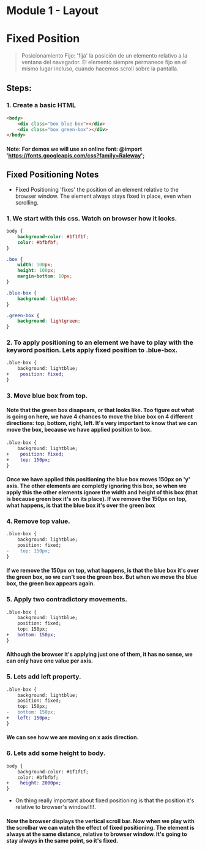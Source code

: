 # Module 1 - Layout

# Fixed Position

> Posicionamiento Fijo: 'fija' la posición de un elemento relativo a la ventana del navegador. El elemento siempre permanece fijo en el mismo lugar incluso, cuando hacemos scroll sobre la pantalla.

## Steps:

### 1. Create a basic HTML

```html
<body>
    <div class="box blue-box"></div>
    <div class="box green-box"></div>
</body>
``` 
#### Note: For demos we will use an online font: @import 'https://fonts.googleapis.com/css?family=Raleway';

## Fixed Positioning Notes

* Fixed Positioning 'fixes' the position of an element relative to the browser window. The element always stays fixed in place, even when scrolling. 

### 1. We start with this css. Watch on browser how it looks.

```css
body {
    background-color: #1f1f1f;
    color: #bfbfbf;
}

.box {
    width: 100px;
    height: 100px;
    margin-bottom: 10px;
}

.blue-box {
    background: lightblue;
}

.green-box {
    background: lightgreen;
}

```

### 2. To apply positioning to an element we have to play with the keyword position. Lets apply fixed position to .blue-box.

```diff
.blue-box {
    background: lightblue;
+    position: fixed;
}
```  

### 3. Move blue box from top.

#### Note that the green box disapears, or that looks like. Too figure out what is going on here, we have 4 chances to move the blue box on 4 different directions: top, bottom, right, left. It's very important to know that we can move the box, because we have applied position to box.


```diff
.blue-box {
    background: lightblue;
+    position: fixed;
+    top: 150px;
}
```  
#### Once we have applied this positioning the blue box moves 150px on 'y' axis. The other elements are completly ignoring this box, so when we apply this the other elements ignore the width and height of this box (that is because green box it's on its place). If we remove the 150px on top, what happens, is that the blue box it's over the green box

### 4. Remove top value.

```diff
.blue-box {
    background: lightblue;
    position: fixed;
-    top: 150px;
}
```  

#### If we remove the 150px on top, what happens, is that the blue box it's over the green box, so we can't see the green box. But when we move the blue box, the green box appears again.

### 5. Apply two contradictory movements. 

```diff
.blue-box {
    background: lightblue;
    position: fixed;
    top: 150px;
+   bottom: 150px;
}
```
#### Although the browser it's applying just one of them, it has no sense, we can only have one value per axis.

### 5. Lets add left property. 

```diff
.blue-box {
    background: lightblue;
    position: fixed;
    top: 150px;
-   bottom: 150px;
+   left: 150px;
}
```
#### We can see how we are moving on x axis direction.

### 6. Lets add some height to body.

```diff
body {
    background-color: #1f1f1f;
    color: #bfbfbf;
+    height: 2000px;
}
```

* On thing really important about fixed positioning is that the position it's relative to browser's window!!!!.

#### Now the browser displays the vertical scroll bar. Now  when we play with the scrolbar we can watch the effect of fixed positioning. The element is always at the same distance, relative to browser window. It's going to stay always in the same point, so it's fixed. 